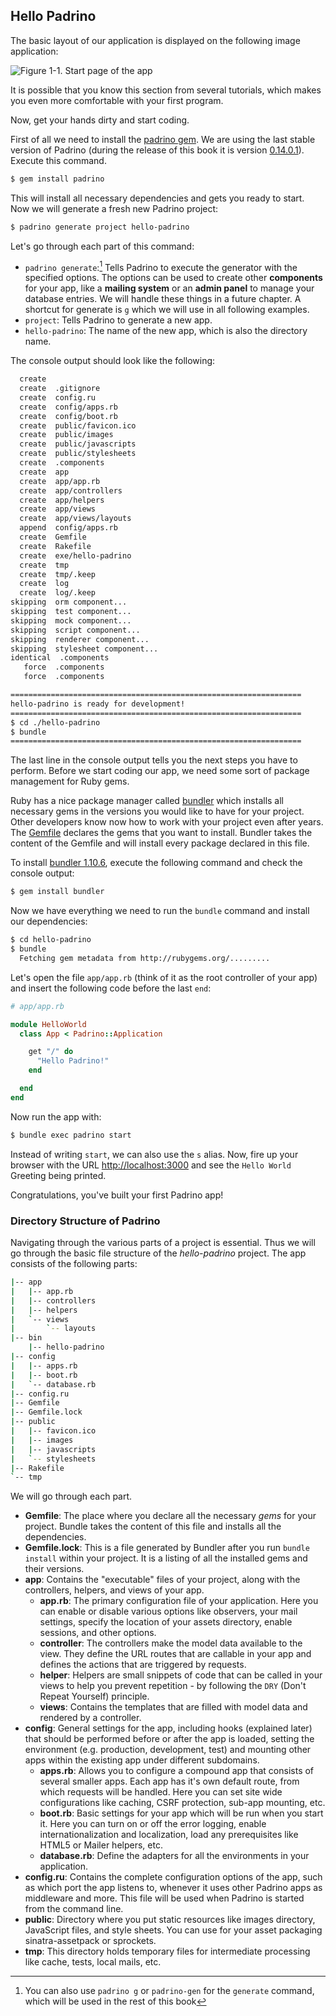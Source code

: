 ## Hello Padrino

The basic layout of our application is displayed on the following image application:


![Figure 1-1. Start page of the app](images/01/application_overview.jpg)


It is possible that you know this section from several tutorials, which makes you even more comfortable with your first program.


Now, get your hands dirty and start coding.


First of all we need to install the [padrino gem](https://rubygems.org/gems/padrino "Padrino"). We are using the last stable version of Padrino (during the release of this book it is version [0.14.0.1](https://rubygems.org/gems/padrino/versions/0.14.0.1 "Padrino 0.14.0.1")). Execute this command.


```sh
$ gem install padrino
```


This will install all necessary dependencies and gets you ready to start. Now we will generate a fresh new Padrino project:


```sh
$ padrino generate project hello-padrino
```


Let's go through each part of this command:


- `padrino generate`:[^padrino-gen] Tells Padrino to execute the generator with the specified options. The options can be used to create other **components** for your app, like a **mailing system** or an **admin panel** to manage your database entries. We will handle these things in a future chapter. A shortcut for generate is `g` which we will use in all following examples.
- `project`: Tells Padrino to generate a new app.
- `hello-padrino`: The name of the new app, which is also the directory name.


[^padrino-gen]: You can also use `padrino g` or `padrino-gen` for the `generate` command, which will be used in the rest of this book

The console output should look like the following:


```sh
  create
  create  .gitignore
  create  config.ru
  create  config/apps.rb
  create  config/boot.rb
  create  public/favicon.ico
  create  public/images
  create  public/javascripts
  create  public/stylesheets
  create  .components
  create  app
  create  app/app.rb
  create  app/controllers
  create  app/helpers
  create  app/views
  create  app/views/layouts
  append  config/apps.rb
  create  Gemfile
  create  Rakefile
  create  exe/hello-padrino
  create  tmp
  create  tmp/.keep
  create  log
  create  log/.keep
skipping  orm component...
skipping  test component...
skipping  mock component...
skipping  script component...
skipping  renderer component...
skipping  stylesheet component...
identical  .components
   force  .components
   force  .components

=================================================================
hello-padrino is ready for development!
=================================================================
$ cd ./hello-padrino
$ bundle
=================================================================
```


The last line in the console output tells you the next steps you have to perform. Before we start coding our app, we need some sort of package management for Ruby gems.


Ruby has a nice package manager called [bundler](http://gembundler.com "Bundler") which installs all necessary gems in the versions you would like to have for your project. Other developers know now how to work with your project even after years. The [Gemfile](http://gembundler.com/gemfile.html "Gemfile") declares the gems that you want to install. Bundler takes the content of the Gemfile and will install every package declared in this file.


To install [bundler 1.10.6](https://rubygems.org/gems/bundler/versions/1.10.6 "Bundle 1.10.6"), execute the following command and check the console output:


```sh
$ gem install bundler
```


Now we have everything we need to run the `bundle` command and install our dependencies:


```sh
$ cd hello-padrino
$ bundle
  Fetching gem metadata from http://rubygems.org/.........
```


Let's open the file `app/app.rb` (think of it as the root controller of your app) and insert the following code before the last `end`:


```ruby
# app/app.rb

module HelloWorld
  class App < Padrino::Application

    get "/" do
      "Hello Padrino!"
    end

  end
end
```


Now run the app with:


```sh
$ bundle exec padrino start
```


Instead of writing `start`, we can also use the `s` alias. Now, fire up your browser with the URL <http://localhost:3000> and see the `Hello World` Greeting being printed.


Congratulations, you've built your first Padrino app!


### Directory Structure of Padrino

Navigating through the various parts of a project is essential. Thus we will go through the basic file structure of the *hello-padrino* project. The app consists of the following parts:


```sh
|-- app
|   |-- app.rb
|   |-- controllers
|   |-- helpers
|   `-- views
|       `-- layouts
|-- bin
    |-- hello-padrino
|-- config
|   |-- apps.rb
|   |-- boot.rb
|   `-- database.rb
|-- config.ru
|-- Gemfile
|-- Gemfile.lock
|-- public
|   |-- favicon.ico
|   |-- images
|   |-- javascripts
|   `-- stylesheets
|-- Rakefile
`-- tmp
```


We will go through each part.


- **Gemfile**: The place where you declare all the necessary *gems* for your project. Bundle takes the content of this file and installs all the dependencies.
- **Gemfile.lock**: This is a file generated by Bundler after you run `bundle install` within your project. It is a listing of all the installed gems and their versions.
- **app**: Contains the "executable" files of your project, along with the controllers, helpers, and views of your app.
  - **app.rb**: The primary configuration file of your application. Here you can enable or disable various options like observers, your mail settings, specify the location of your assets directory, enable sessions, and other options.
  - **controller**: The controllers make the model data available to the view. They define the URL routes that are callable in your app and defines the actions that are triggered by requests.
  - **helper**: Helpers are small snippets of code that can be called in your views to help you prevent repetition - by following the `DRY` (Don't Repeat Yourself) principle.
  - **views**: Contains the templates that are filled with model data and rendered by a controller.
- **config**: General settings for the app, including hooks (explained later) that should be performed before or after the app is loaded, setting the environment (e.g. production, development, test) and mounting other apps within the existing app under different subdomains.
  - **apps.rb**: Allows you to configure a compound app that consists of several smaller apps. Each app has it's own default route, from which requests will be handled. Here you can set site wide configurations like caching, CSRF protection, sub-app mounting, etc.
  - **boot.rb**: Basic settings for your app which will be run when you start it. Here you can turn on or off the error logging, enable internationalization and localization, load any prerequisites like HTML5 or Mailer helpers, etc.
  - **database.rb**: Define the adapters for all the environments in your application.
- **config.ru**: Contains the complete configuration options of the app, such as which port the app listens to, whenever it uses other Padrino apps as middleware and more. This file will be used when Padrino is started from the command line.
- **public**: Directory where you put static resources like images directory, JavaScript files, and style sheets. You can use for your asset packaging sinatra-assetpack or sprockets.
- **tmp**: This directory holds temporary files for intermediate processing like cache, tests, local mails, etc.

